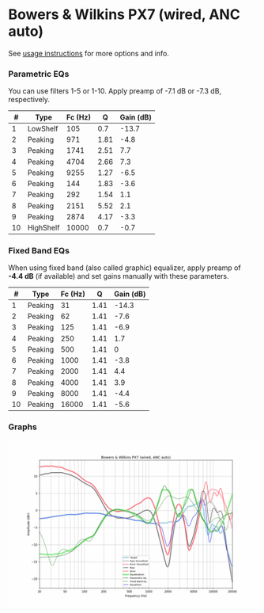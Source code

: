 # Bowers & Wilkins PX7 (wired, ANC auto)
See [usage instructions](https://github.com/jaakkopasanen/AutoEq#usage) for more options and info.

### Parametric EQs
You can use filters 1-5 or 1-10. Apply preamp of -7.1 dB or -7.3 dB, respectively.

|   # | Type      |   Fc (Hz) |    Q |   Gain (dB) |
|-----|-----------|-----------|------|-------------|
|   1 | LowShelf  |       105 | 0.7  |       -13.7 |
|   2 | Peaking   |       971 | 1.81 |        -4.8 |
|   3 | Peaking   |      1741 | 2.51 |         7.7 |
|   4 | Peaking   |      4704 | 2.66 |         7.3 |
|   5 | Peaking   |      9255 | 1.27 |        -6.5 |
|   6 | Peaking   |       144 | 1.83 |        -3.6 |
|   7 | Peaking   |       292 | 1.54 |         1.1 |
|   8 | Peaking   |      2151 | 5.52 |         2.1 |
|   9 | Peaking   |      2874 | 4.17 |        -3.3 |
|  10 | HighShelf |     10000 | 0.7  |        -0.7 |

### Fixed Band EQs
When using fixed band (also called graphic) equalizer, apply preamp of **-4.4 dB** (if available) and set gains manually with these parameters.

|   # | Type    |   Fc (Hz) |    Q |   Gain (dB) |
|-----|---------|-----------|------|-------------|
|   1 | Peaking |        31 | 1.41 |       -14.3 |
|   2 | Peaking |        62 | 1.41 |        -7.6 |
|   3 | Peaking |       125 | 1.41 |        -6.9 |
|   4 | Peaking |       250 | 1.41 |         1.7 |
|   5 | Peaking |       500 | 1.41 |         0   |
|   6 | Peaking |      1000 | 1.41 |        -3.8 |
|   7 | Peaking |      2000 | 1.41 |         4.4 |
|   8 | Peaking |      4000 | 1.41 |         3.9 |
|   9 | Peaking |      8000 | 1.41 |        -4.4 |
|  10 | Peaking |     16000 | 1.41 |        -5.6 |

### Graphs
![](./Bowers%20&%20Wilkins%20PX7%20(wired,%20ANC%20auto).png)
